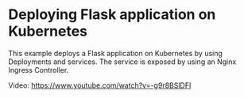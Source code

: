 # Deploying Flask application on Kubernetes

This example deploys a Flask application on Kubernetes by using Deployments and services. The service is exposed by using an Nginx Ingress Controller.

Video: https://www.youtube.com/watch?v=-g9r8BSlDFI
